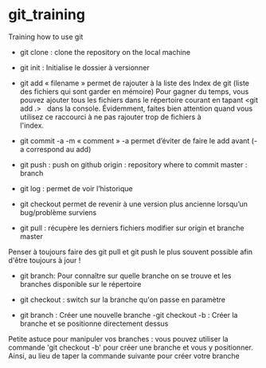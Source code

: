 # git_training
Training how to use git
- git clone <URL> : clone the repository on the local machine
- git init : Initialise le dossier à versionner 
- git add « filename » permet de rajouter à la liste des Index de git (liste des fichiers qui sont garder en mémoire)
    Pour gagner du temps, vous pouvez ajouter tous les fichiers dans le répertoire courant en tapant <git add .>
    dans la console. Évidemment, faites bien attention quand vous utilisez ce raccourci à ne pas rajouter trop de fichiers à            
    l'index.
- git commit -a -m « comment » 
    -a permet d’éviter de faire le add avant (-a correspond au add)
  
- git push <origin> <master> : push on github
    origin : repository where to commit
    master : branch

- git log : permet de voir l’historique

- git checkout <CommitSHA> permet de revenir à une version plus ancienne lorsqu’un bug/problème surviens

- git pull <origin> <master> : récupère les derniers fichiers modifier sur origin et branche master

Penser à toujours faire des git pull et git push le plus souvent possible afin d'être toujours à jour !


- git branch: Pour connaître sur quelle branche on se trouve et les branches disponible sur le répertoire

- git checkout <branchName>: switch sur la branche qu'on passe en paramètre

- git branch <NewBranch> : Créer une nouvelle branche
 -git checkout -b : Créer la branche et se positionne directement dessus

Petite astuce pour manipuler vos branches : vous pouvez utiliser la commande 'git checkout -b' pour créer une branche et vous y positionner. Ainsi, au lieu de taper la commande suivante pour créer votre branche 
 


